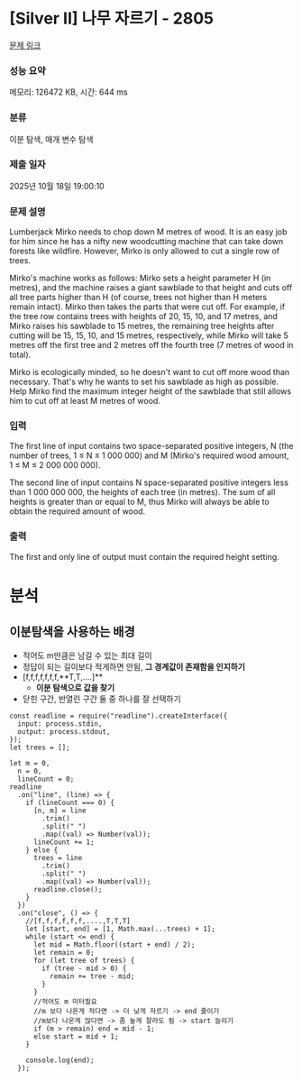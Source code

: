 # **[Silver II] 나무 자르기 - 2805**

[문제 링크](https://www.acmicpc.net/problem/2805)

### **성능 요약**

메모리: 126472 KB, 시간: 644 ms

### **분류**

이분 탐색, 매개 변수 탐색

### **제출 일자**

2025년 10월 18일 19:00:10

### **문제 설명**

Lumberjack Mirko needs to chop down M metres of wood. It is an easy job for him since he has a nifty new woodcutting machine that can take down forests like wildfire. However, Mirko is only allowed to cut a single row of trees.

Mirko's machine works as follows: Mirko sets a height parameter H (in metres), and the machine raises a giant sawblade to that height and cuts off all tree parts higher than H (of course, trees not higher than H meters remain intact). Mirko then takes the parts that were cut off. For example, if the tree row contains trees with heights of 20, 15, 10, and 17 metres, and Mirko raises his sawblade to 15 metres, the remaining tree heights after cutting will be 15, 15, 10, and 15 metres, respectively, while Mirko will take 5 metres off the first tree and 2 metres off the fourth tree (7 metres of wood in total).

Mirko is ecologically minded, so he doesn't want to cut off more wood than necessary. That's why he wants to set his sawblade as high as possible. Help Mirko find the maximum integer height of the sawblade that still allows him to cut off at least M metres of wood.

### **입력**

The first line of input contains two space-separated positive integers, N (the number of trees, 1 ≤ N ≤ 1 000 000) and M (Mirko's required wood amount, 1 ≤ M ≤ 2 000 000 000).

The second line of input contains N space-separated positive integers less than 1 000 000 000, the heights of each tree (in metres). The sum of all heights is greater than or equal to M, thus Mirko will always be able to obtain the required amount of wood.

### **출력**

The first and only line of output must contain the required height setting.

# 분석

## 이분탐색을 사용하는 배경

- 적어도 m만큼은 남길 수 있는 최대 길이
- 정답이 되는 길이보다 적게하면 안됨, **그 경계값이 존재함을 인지하기**
- [f,f,f,f,f,f,f,**T,T,….]\*\*
  - **이분 탐색으로 값을 찾기**
- 닫힌 구간, 반열린 구간 둘 중 하나를 잘 선택하기

```tsx
const readline = require("readline").createInterface({
  input: process.stdin,
  output: process.stdout,
});
let trees = [];

let m = 0,
  n = 0,
  lineCount = 0;
readline
  .on("line", (line) => {
    if (lineCount === 0) {
      [n, m] = line
        .trim()
        .split(" ")
        .map((val) => Number(val));
      lineCount += 1;
    } else {
      trees = line
        .trim()
        .split(" ")
        .map((val) => Number(val));
      readline.close();
    }
  })
  .on("close", () => {
    //[f,f,f,f,f,f,....,T,T,T]
    let [start, end] = [1, Math.max(...trees) + 1];
    while (start <= end) {
      let mid = Math.floor((start + end) / 2);
      let remain = 0;
      for (let tree of trees) {
        if (tree - mid > 0) {
          remain += tree - mid;
        }
      }
      //적어도 m 미터필요
      //m 보다 나온게 적다면 -> 더 낮게 자르기 -> end 줄이기
      //m보다 나온게 많다면 -> 좀 높게 잘라도 됨 -> start 늘리기
      if (m > remain) end = mid - 1;
      else start = mid + 1;
    }

    console.log(end);
  });
```
